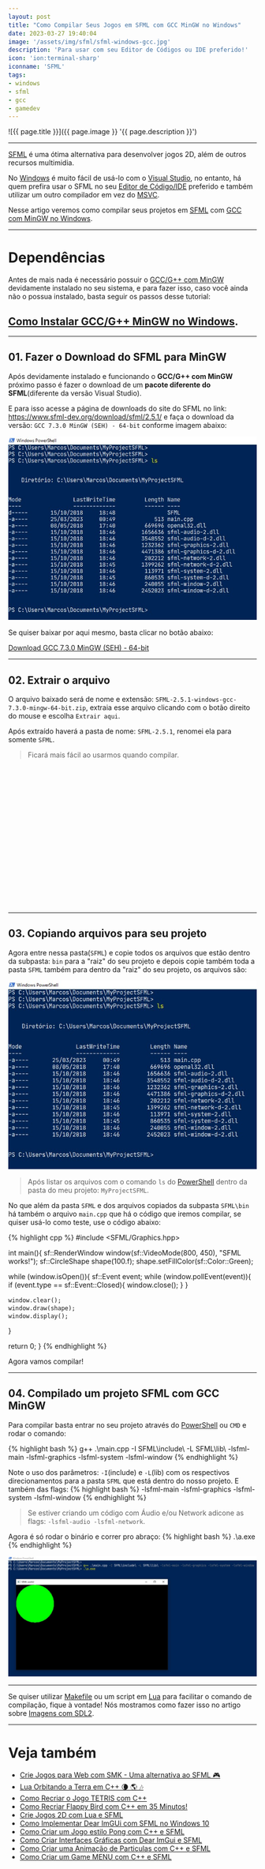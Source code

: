 ```yaml
---
layout: post
title: "Como Compilar Seus Jogos em SFML com GCC MinGW no Windows"
date: 2023-03-27 19:40:04
image: '/assets/img/sfml/sfml-windows-gcc.jpg'
description: 'Para usar com seu Editor de Códigos ou IDE preferido!'
icon: 'ion:terminal-sharp'
iconname: 'SFML'
tags:
- windows
- sfml
- gcc
- gamedev
---
```


![{{ page.title }}]({{ page.image }} '{{ page.description }}')

---

[SFML](https://terminalroot.com.br/games) é uma ótima alternativa para desenvolver jogos 2D, além de outros recursos multimidia.

No [Windows](https://terminalroot.com.br/tags#windows) é muito fácil de usá-lo com o [Visual Studio](https://terminalroot.com.br/2021/12/os-32-melhores-ides-editores-de-texto-para-cpp.html#23-visual-studio), no entanto, há quem prefira usar o SFML no seu [Editor de Código/IDE](https://terminalroot.com.br/2021/12/os-32-melhores-ides-editores-de-texto-para-cpp.html) preferido e também utilizar um outro compilador em vez do [MSVC](https://learn.microsoft.com/en-us/cpp/build/creating-and-managing-visual-cpp-projects?view=msvc-170).

Nesse artigo veremos como compilar seus projetos em [SFML](https://terminalroot.com.br/tags#sfml) com [GCC com MinGW no Windows](https://terminalroot.com.br/2022/12/como-instalar-gcc-gpp-mingw-no-windows.html).

---

# Dependências
Antes de mais nada é necessário possuir o [GCC/G++ com MinGW](https://terminalroot.com.br/2022/12/como-instalar-gcc-gpp-mingw-no-windows.html) devidamente instalado no seu sistema, e para fazer isso, caso você ainda não o possua instalado, basta seguir os passos desse tutorial:

## [Como Instalar GCC/G++ MinGW no Windows](https://terminalroot.com.br/2022/12/como-instalar-gcc-gpp-mingw-no-windows.html).

---

## 01. Fazer o Download do SFML para MinGW
Após devidamente instalado e funcionando o **GCC/G++ com MinGW** próximo passo é fazer o download de um **pacote diferente do SFML**(diferente da versão Visual Studio).

E para isso acesse a página de downloads do site do SFML no link: <https://www.sfml-dev.org/download/sfml/2.5.1/> e faça o download da versão: `GCC 7.3.0 MinGW (SEH) - 64-bit` conforme imagem abaixo:

![Página de download do SFML 2.5.1](/assets/img/sfml/download-sfml-mingw.jpg) 

Se quiser baixar por aqui mesmo, basta clicar no botão abaixo:

<a href="https://www.sfml-dev.org/files/SFML-2.5.1-windows-gcc-7.3.0-mingw-64-bit.zip" class="btn btn-success">Download GCC 7.3.0 MinGW (SEH) - 64-bit</a>

---

## 02. Extrair o arquivo
O arquivo baixado será de nome e extensão: `SFML-2.5.1-windows-gcc-7.3.0-mingw-64-bit.zip`, extraia esse arquivo clicando com o botão direito do mouse e escolha `Extrair aqui`.

Após extraído haverá a pasta de nome: `SFML-2.5.1`, renomei ela para somente `SFML`.
> Ficará mais fácil ao usarmos quando compilar.


<!-- SQUARE - GAMES ROOT -->
<script async src="//pagead2.googlesyndication.com/pagead/js/adsbygoogle.js"></script>
<ins class="adsbygoogle"
style="display:inline-block;width:336px;height:280px"
data-ad-client="ca-pub-2838251107855362"
data-ad-slot="5351066970"></ins>
<script>
(adsbygoogle = window.adsbygoogle || []).push({});
</script>

---

## 03. Copiando arquivos para seu projeto
Agora entre nessa pasta(`SFML`) e copie todos os arquivos que estão dentro da subpasta: `bin` para a "raiz" do seu projeto e depois copie também toda a pasta `SFML` também para dentro da "raiz" do seu projeto, os arquivos são:

![Files SFML MinGW Project](/assets/img/sfml/files-sfml-mingw-project.jpg) 
> Após listar os arquivos com o comando `ls` do [PowerShell](https://terminalroot.com.br/tags#powershell) dentro da pasta do meu projeto: `MyProjectSFML`.

No que além da pasta `SFML` e dos arquivos copiados da subpasta `SFML\bin` há também o arquivo `main.cpp` que há o código que iremos compilar, se quiser usá-lo como teste, use o código abaixo:

{% highlight cpp %}
#include <SFML/Graphics.hpp>

int main(){
  sf::RenderWindow window(sf::VideoMode(800, 450), "SFML works!");
  sf::CircleShape shape(100.f);
  shape.setFillColor(sf::Color::Green);

  while (window.isOpen()){
    sf::Event event;
    while (window.pollEvent(event)){
      if (event.type == sf::Event::Closed){
        window.close();
      }
    }

    window.clear();
    window.draw(shape);
    window.display();
  }

  return 0;
}
{% endhighlight %}

Agora vamos compilar!

---

## 04. Compilado um projeto SFML com GCC MinGW
Para compilar basta entrar no seu projeto através do [PowerShell](https://terminalroot.com.br/tags#powershell) ou `CMD` e rodar o comando:

{% highlight bash %}
g++ .\main.cpp -I SFML\include\ -L SFML\lib\ -lsfml-main -lsfml-graphics -lsfml-system -lsfml-window
{% endhighlight %}

Note o uso dos parâmetros: `-I`(include) e `-L`(lib) com os respectivos direcionamentos para a pasta `SFML` que está dentro do nosso projeto. E também das flags: 
{% highlight bash %}
-lsfml-main -lsfml-graphics -lsfml-system -lsfml-window
{% endhighlight %}
> Se estiver criando um código com Áudio e/ou Network adicone as flags: `-lsfml-audio -lsfml-network`.

Agora é só rodar o binário e correr pro abraço:
{% highlight bash %}
.\a.exe
{% endhighlight %}

![SFML Rodando com MinGW](/assets/img/sfml/sfml-mingw-running.jpg) 

---

Se quiser utilizar [Makefile](https://terminalroot.com.br/tags#make) ou um script em [Lua](https://terminalroot.com.br/lua) para facilitar o comando de compilação, fique à vontade! Nós mostramos como fazer isso no artigo sobre [Imagens com SDL2](https://terminalroot.com.br/2023/03/como-usar-imagens-png-e-jpg-com-sdl2-images-no-windows.html).

---

# Veja também
+ [Crie Jogos para Web com SMK - Uma alternativa ao SFML 🎮](https://terminalroot.com.br/2023/03/crie-jogos-para-web-com-smk-uma-alternativa-ao-sfml.html)
+ [Lua Orbitando a Terra em C++ 🌘 🌎 🎶](https://terminalroot.com.br/2023/01/lua-orbitando-a-terra-em-cpp.html)
+ [Como Recriar o Jogo TETRIS com C++](https://terminalroot.com.br/2022/09/como-recriar-o-jogo-tetris-com-cpp.html)
+ [Como Recriar Flappy Bird com C++ em 35 Minutos!](https://terminalroot.com.br/2022/08/como-recriar-flappy-bird-com-cpp-em-35-minutos.html)
+ [Crie Jogos 2D com Lua e SFML](https://terminalroot.com.br/2022/07/crie-jogos-2d-com-lua-e-sfml.html)
+ [Como Implementar Dear ImGUi com SFML no Windows 10](https://terminalroot.com.br/2022/07/como-implementar-dear-imgui-com-sfml-no-windows-10.html)
+ [Como Criar um Jogo estilo Pong com C++ e SFML](https://terminalroot.com.br/2022/07/como-criar-um-jogo-estilo-pong-com-cpp-e-sfml.html)
+ [Como Criar Interfaces Gráficas com Dear ImGui e SFML](https://terminalroot.com.br/2022/05/como-criar-interfaces-graficas-com-dear-imgui-e-sfml.html)
+ [Como Criar uma Animação de Particulas com C++ e SFML](https://terminalroot.com.br/2022/05/como-criar-uma-animacao-de-particulas-com-cpp-e-sfml.html)
+ [Como Criar um Game MENU com C++ e SFML](https://terminalroot.com.br/2022/05/como-criar-um-game-menu-com-cpp-e-sfml.html)



